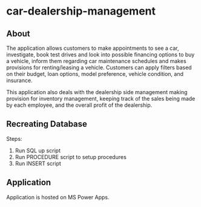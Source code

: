 # car-dealership-management

## About

The application allows customers to make appointments to see a car,
investigate, book test drives and look into possible financing options to buy a
vehicle, inform them regarding car maintenance schedules and makes provisions
for renting/leasing a vehicle. Customers can apply filters based on their budget,
loan options, model preference, vehicle condition, and insurance. 

This application also deals with the dealership side management making provision for inventory
management, keeping track of the sales being made by each employee, and the
overall profit of the dealership.


## Recreating Database

Steps:
1. Run SQL up script
2. Run PROCEDURE script to setup procedures
3. Run INSERT script

## Application 

Application is hosted on MS Power Apps.


